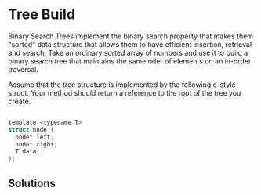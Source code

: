 # Tree Build

Binary Search Trees implement the binary search property that makes them "sorted" data structure that allows them to have efficient insertion, retrieval and search. Take an ordinary sorted array of numbers and use it to build a binary search tree that maintains the same oder of elements on an in-order traversal.

Assume that the tree structure is implemented by the following c-style struct. Your method should return a reference to the root of the tree you create.
```c

template <typename T>
struct node {
  node* left;
  node* right;
  T data;
};
```

## Solutions



